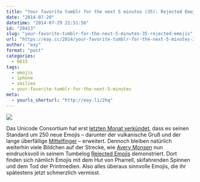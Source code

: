 ```yaml
---
title: "Your favorite tumblr for the next 5 minutes (35): Rejected Emojis"
date: "2014-07-29"
datetime: "2014-07-29 21:51:56"
id: "28413"
slug: "your-favorite-tumblr-for-the-next-5-minutes-35-rejected-emojis"
url: "https://eay.cc/2014/your-favorite-tumblr-for-the-next-5-minutes-35-rejected-emojis/"
author: "eay"
format: "post"
categories:
  - 0815
tags:
  - emojis
  - iphone
  - smilies
  - your-favorite-tumblr-for-the-next-5-minutes
meta:
  - yourls_shorturl: "http://eay.li/2hq"
---
```


![](https://eay.cc/uploads/2014/rejectedemojis.jpg)

Das Unicode Consortium hat erst [letzten Monat verkündet](http://www.heise.de/mac-and-i/meldung/Vom-Eichhoernchen-bis-zum-vulkanischen-Gruss-250-neue-Emojis-fuer-Unicode-7-2227403.html), dass es seinen Standard um 250 neue Emojis – darunter der vulkanische Gruß und der lange überfällige [Mittelfinger](http://blog.getemoji.com/post/66758553792/middle-finger-emoji-its-happening-in-2014) – erweitert. Dennoch bleiben natürlich weiterhin viele Bildchen auf der Strecke, wie [Avery Monsen](http://averymonsen.com/) nun eindrucksvoll in seinem Tumbelog [Rejected Emojis](http://rejectedemojis.tumblr.com/) demonstriert. Dort finden sich nämlich Emojis mit dem Hut von Pharrell, skifahrenden Spinnen und dem Tod der Printmedien. Also alles überaus sinnvolle Emojis, die ihr spätestens jetzt schmerzlich vermisst.
